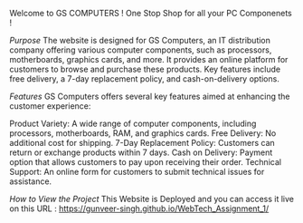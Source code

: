 Welcome to GS COMPUTERS !
One Stop Shop for all your PC Componenets !

*Purpose*
The website is designed for GS Computers, an IT distribution company offering various computer components, such as processors, motherboards, graphics cards, and more. It provides an online platform for customers to browse and purchase these products. Key features include free delivery, a 7-day replacement policy, and cash-on-delivery options.


*Features*
GS Computers offers several key features aimed at enhancing the customer experience:

Product Variety: A wide range of computer components, including processors, motherboards, RAM, and graphics cards.
Free Delivery: No additional cost for shipping.
7-Day Replacement Policy: Customers can return or exchange products within 7 days.
Cash on Delivery: Payment option that allows customers to pay upon receiving their order.
Technical Support: An online form for customers to submit technical issues for assistance.


*How to View the Project*
This Website is Deployed and you can access it live on this URL : https://gunveer-singh.github.io/WebTech_Assignment_1/





